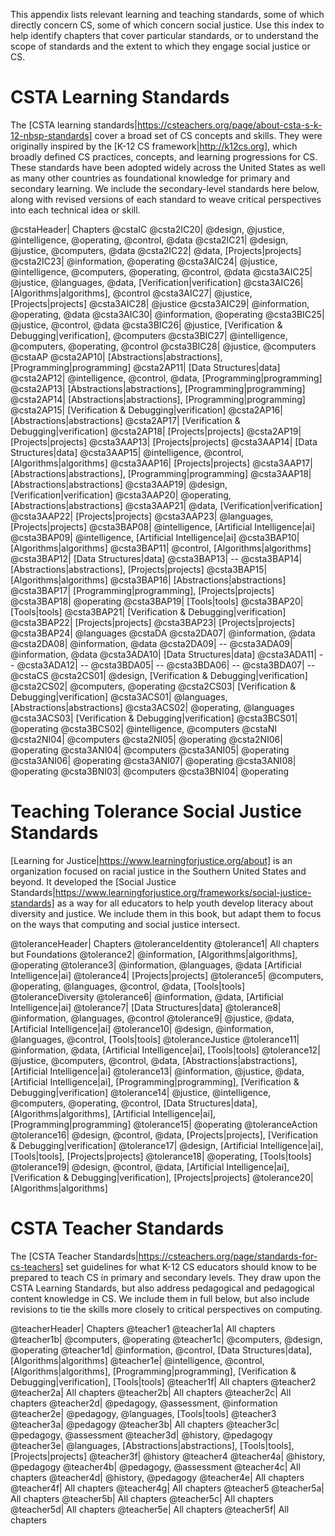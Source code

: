 This appendix lists relevant learning and teaching standards, some of which directly concern CS, some of which concern social justice. Use this index to help identify chapters that cover particular standards, or to understand the scope of standards and the extent to which they engage social justice or CS.


# CSTA Learning Standards

The [CSTA learning standards|https://csteachers.org/page/about-csta-s-k-12-nbsp-standards] cover a broad set of CS concepts and skills. They were originally inspired by the [K-12 CS framework|http://k12cs.org], which broadly defined CS practices, concepts, and learning progressions for CS. These standards have been adopted widely across the United States as well as many other countries as foundational knowledge for primary and secondary learning. We include the secondary-level standards here below, along with revised versions of each standard to weave critical perspectives into each technical idea or skill.

@cstaHeader| Chapters
@cstaIC
@csta2IC20| @design, @justice, @intelligence, @operating, @control, @data
@csta2IC21| @design, @justice, @computers, @data
@csta2IC22| @data, [Projects|projects]
@csta2IC23| @information\, @operating
@csta3AIC24| @justice, @intelligence, @computers, @operating, @control, @data
@csta3AIC25| @justice, @languages, @data, [Verification|verification]
@csta3AIC26| [Algorithms|algorithms], @control
@csta3AIC27| @justice, [Projects|projects]
@csta3AIC28| @justice
@csta3AIC29| @information, @operating, @data
@csta3AIC30| @information, @operating
@csta3BIC25| @justice, @control, @data
@csta3BIC26| @justice, [Verification & Debugging|verification], @computers
@csta3BIC27| @intelligence, @computers, @operating, @control
@csta3BIC28| @justice, @computers
@cstaAP
@csta2AP10| [Abstractions|abstractions], [Programming|programming]
@csta2AP11| [Data Structures|data]
@csta2AP12| @intelligence, @control, @data, [Programming|programming]
@csta2AP13| [Abstractions|abstractions], [Programming|programming]
@csta2AP14| [Abstractions|abstractions], [Programming|programming]
@csta2AP15| [Verification & Debugging|verification]
@csta2AP16| [Abstractions|abstractions]
@csta2AP17| [Verification & Debugging|verification]
@csta2AP18| [Projects|projects]
@csta2AP19| [Projects|projects]
@csta3AAP13| [Projects|projects]
@csta3AAP14| [Data Structures|data]
@csta3AAP15| @intelligence, @control, [Algorithms|algorithms]
@csta3AAP16| [Projects|projects]
@csta3AAP17| [Abstractions|abstractions], [Programming|programming]
@csta3AAP18| [Abstractions|abstractions]
@csta3AAP19| @design, [Verification|verification]
@csta3AAP20| @operating, [Abstractions|abstractions]
@csta3AAP21| @data, [Verification|verification]
@csta3AAP22| [Projects|projects]
@csta3AAP23| @languages, [Projects|projects]
@csta3BAP08| @intelligence, [Artificial Intelligence|ai]
@csta3BAP09| @intelligence, [Artificial Intelligence|ai]
@csta3BAP10| [Algorithms|algorithms]
@csta3BAP11| @control, [Algorithms|algorithms]
@csta3BAP12| [Data Structures|data]
@csta3BAP13| --
@csta3BAP14| [Abstractions|abstractions], [Projects|projects]
@csta3BAP15| [Algorithms|algorithms]
@csta3BAP16| [Abstractions|abstractions]
@csta3BAP17| [Programming|programming], [Projects|projects]
@csta3BAP18| @operating
@csta3BAP19| [Tools|tools]
@csta3BAP20| [Tools|tools]
@csta3BAP21| [Verification & Debugging|verification]
@csta3BAP22| [Projects|projects]
@csta3BAP23| [Projects|projects]
@csta3BAP24| @languages
@cstaDA
@csta2DA07| @information, @data
@csta2DA08| @information, @data
@csta2DA09| --
@csta3ADA09| @information, @data
@csta3ADA10| [Data Structures|data]
@csta3ADA11| --
@csta3ADA12| --
@csta3BDA05| --
@csta3BDA06| --
@csta3BDA07| --
@cstaCS
@csta2CS01| @design\, [Verification & Debugging|verification]
@csta2CS02| @computers, @operating
@csta2CS03| [Verification & Debugging|verification]
@csta3ACS01| @languages, [Abstractions|abstractions]
@csta3ACS02| @operating, @languages
@csta3ACS03| [Verification & Debugging|verification]
@csta3BCS01| @operating
@csta3BCS02| @intelligence, @computers
@cstaNI
@csta2NI04| @computers
@csta2NI05| @operating
@csta2NI06| @operating
@csta3ANI04| @computers
@csta3ANI05| @operating
@csta3ANI06| @operating
@csta3ANI07| @operating
@csta3ANI08| @operating
@csta3BNI03| @computers
@csta3BNI04| @operating

# Teaching Tolerance Social Justice Standards

[Learning for Justice|https://www.learningforjustice.org/about] is an organization focused on racial justice in the Southern United States and beyond. It developed the [Social Justice Standards|https://www.learningforjustice.org/frameworks/social-justice-standards] as a way for all educators to help youth develop literacy about diversity and justice. We include them in this book, but adapt them to focus on the ways that computing and social justice intersect.

@toleranceHeader| Chapters
@toleranceIdentity
@tolerance1| All chapters but Foundations
@tolerance2| @information, [Algorithms|algorithms], @operating
@tolerance3| @information, @languages, @data [Artificial Intelligence|ai]
@tolerance4| [Projects|projects]
@tolerance5| @computers, @operating, @languages, @control, @data, [Tools|tools]
@toleranceDiversity
@tolerance6| @information, @data, [Artificial Intelligence|ai]
@tolerance7| [Data Structures|data]
@tolerance8| @information, @languages, @control
@tolerance9| @justice, @data, [Artificial Intelligence|ai]
@tolerance10| @design, @information, @languages, @control, [Tools|tools]
@toleranceJustice
@tolerance11| @information, @data, [Artificial Intelligence|ai], [Tools|tools]
@tolerance12| @justice, @computers, @control, @data, [Abstractions|abstractions], [Artificial Intelligence|ai]
@tolerance13| @information, @justice, @data, [Artificial Intelligence|ai], [Programming|programming], [Verification & Debugging|verification]
@tolerance14| @justice, @intelligence, @computers, @operating, @control, [Data Structures|data], [Algorithms|algorithms], [Artificial Intelligence|ai], [Programming|programming]
@tolerance15| @operating
@toleranceAction
@tolerance16| @design, @control, @data, [Projects|projects], [Verification & Debugging|verification]
@tolerance17| @design, [Artificial Intelligence|ai], [Tools|tools], [Projects|projects]
@tolerance18| @operating, [Tools|tools]
@tolerance19| @design, @control, @data, [Artificial Intelligence|ai], [Verification & Debugging|verification], [Projects|projects]
@tolerance20| [Algorithms|algorithms]


# CSTA Teacher Standards

The [CSTA Teacher Standards|https://csteachers.org/page/standards-for-cs-teachers] set guidelines for what K-12 CS educators should know to be prepared to teach CS in primary and secondary levels. They draw upon the CSTA Learning Standards, but also address pedagogical and pedagogical content knowledge in CS. We include them in full below, but also include revisions to tie the skills more closely to critical perspectives on computing.

@teacherHeader| Chapters
@teacher1
@teacher1a| All chapters
@teacher1b| @computers, @operating
@teacher1c| @computers, @design, @operating
@teacher1d| @information, @control, [Data Structures|data], [Algorithms|algorithms]
@teacher1e| @intelligence, @control, [Algorithms|algorithms], [Programming|programming], [Verification & Debugging|verification], [Tools|tools]
@teacher1f| All chapters
@teacher2
@teacher2a| All chapters
@teacher2b| All chapters
@teacher2c| All chapters
@teacher2d| @pedagogy\, @assessment\, @information
@teacher2e| @pedagogy\, @languages\, [Tools|tools]
@teacher3
@teacher3a| @pedagogy
@teacher3b| All chapters
@teacher3c| @pedagogy\, @assessment
@teacher3d| @history\, @pedagogy
@teacher3e| @languages\, [Abstractions|abstractions]\, [Tools|tools]\, [Projects|projects]
@teacher3f| @history
@teacher4
@teacher4a| @history\, @pedagogy
@teacher4b| @pedagogy, @assessment
@teacher4c| All chapters
@teacher4d| @history\, @pedagogy
@teacher4e| All chapters
@teacher4f| All chapters
@teacher4g| All chapters
@teacher5
@teacher5a| All chapters
@teacher5b| All chapters
@teacher5c| All chapters
@teacher5d| All chapters
@teacher5e| All chapters
@teacher5f| All chapters